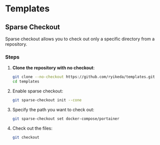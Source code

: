 # Templates

## Sparse Checkout

Sparse checkout allows you to check out only a specific directory from a repository.

### Steps

1. **Clone the repository with no checkout**:

   ```bash
   git clone --no-checkout https://github.com/ryikeda/templates.git
   cd templates
   ```

2. Enable sparse checkout:

   ```bash
   git sparse-checkout init --cone
   ```

3. Specify the path you want to check out:

   ```bash
   git sparse-checkout set docker-compose/portainer
   ```

4. Check out the files:

   ```bash
   git checkout
   ```

